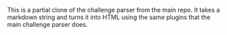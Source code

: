 This is a partial clone of the challenge parser from the main repo. It takes a markdown string and turns it into HTML using the same plugins that the main challenge parser does.
